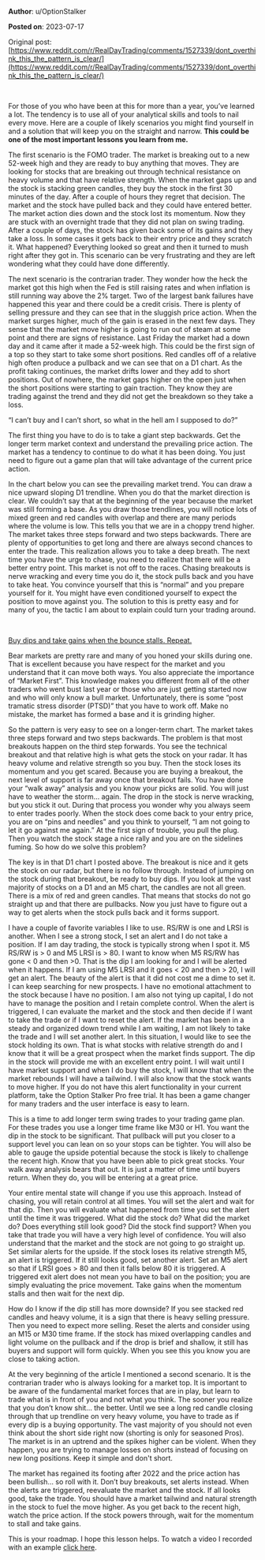 **Author**: u/OptionStalker

**Posted on**: 2023-07-17

Original post: [https://www.reddit.com/r/RealDayTrading/comments/1527339/dont_overthink_this_the_pattern_is_clear/](https://www.reddit.com/r/RealDayTrading/comments/1527339/dont_overthink_this_the_pattern_is_clear/)

&#x200B;

For those of you who have been at this for more than a year, you’ve learned a lot. The tendency is to use all of your analytical skills and tools to nail every move. Here are a couple of likely scenarios you might find yourself in and a solution that will keep you on the straight and narrow. **This could be one of the most important lessons you learn from me.**

The first scenario is the FOMO trader. The market is breaking out to a new 52-week high and they are ready to buy anything that moves. They are looking for stocks that are breaking out through technical resistance on heavy volume and that have relative strength. When the market gaps up and the stock is stacking green candles, they buy the stock in the first 30 minutes of the day. After a couple of hours they regret that decision. The market and the stock have pulled back and they could have entered better. The market action dies down and the stock lost its momentum. Now they are stuck with an overnight trade that they did not plan on swing trading. After a couple of days, the stock has given back some of its gains and they take a loss. In some cases it gets back to their entry price and they scratch it. What happened? Everything looked so great and then it turned to mush right after they got in. This scenario can be very frustrating and they are left wondering what they could have done differently.

The next scenario is the contrarian trader. They wonder how the heck the market got this high when the Fed is still raising rates and when inflation is still running way above the 2% target. Two of the largest bank failures have happened this year and there could be a credit crisis. There is plenty of selling pressure and they can see that in the sluggish price action. When the market surges higher, much of the gain is erased in the next few days. They sense that the market move higher is going to run out of steam at some point and there are signs of resistance. Last Friday the market had a down day and it came after it made a 52-week high. This could be the first sign of a top so they start to take some short positions. Red candles off of a relative high often produce a pullback and we can see that on a D1 chart. As the profit taking continues, the market drifts lower and they add to short positions. Out of nowhere, the market gaps higher on the open just when the short positions were starting to gain traction. They know they are trading against the trend and they did not get the breakdown so they take a loss.

“I can’t buy and I can’t short, so what in the hell am I supposed to do?”

The first thing you have to do is to take a giant step backwards. Get the longer term market context and understand the prevailing price action. The market has a tendency to continue to do what it has been doing. You just need to figure out a game plan that will take advantage of the current price action.

In the chart below you can see the prevailing market trend. You can draw a nice upward sloping D1 trendline. When you do that the market direction is clear. We couldn’t say that at the beginning of the year because the market was still forming a base. As you draw those trendlines, you will notice lots of mixed green and red candles with overlap and there are many periods where the volume is low. This tells you that we are in a choppy trend higher. The market takes three steps forward and two steps backwards. There are plenty of opportunities to get long and there are always second chances to enter the trade. This realization allows you to take a deep breath. The next time you have the urge to chase, you need to realize that there will be a better entry point. This market is not off to the races. Chasing breakouts is nerve wracking and every time you do it, the stock pulls back and you have to take heat. You convince yourself that this is “normal” and you prepare yourself for it. You might have even conditioned yourself to expect the position to move against you. The solution to this is pretty easy and for many of you, the tactic I am about to explain could turn your trading around.

&#x200B;

[Buy dips and take gains when the bounce stalls. Repeat.](<img src="cache/images/1e804eb8e3248f6105e32535c17e740e.png" alt="Reddit Image">)

Bear markets are pretty rare and many of you honed your skills during one. That is excellent because you have respect for the market and you understand that it can move both ways. You also appreciate the importance of “Market First”. This knowledge makes you different from all of the other traders who went bust last year or those who are just getting started now and who will only know a bull market. Unfortunately, there is some “post tramatic stress disorder (PTSD)” that you have to work off. Make no mistake, the market has formed a base and it is grinding higher.

So the pattern is very easy to see on a longer-term chart. The market takes three steps forward and two steps backwards. The problem is that most breakouts happen on the third step forwards. You see the technical breakout and that relative high is what gets the stock on your radar. It has heavy volume and relative strength so you buy. Then the stock loses its momentum and you get scared. Because you are buying a breakout, the next level of support is far away once that breakout fails. You have done your “walk away” analysis and you know your picks are solid. You will just have to weather the storm… again. The drop in the stock is nerve wracking, but you stick it out. During that process you wonder why you always seem to enter trades poorly. When the stock does come back to your entry price, you are on “pins and needles” and you think to yourself, “I am not going to let it go against me again.” At the first sign of trouble, you pull the plug. Then you watch the stock stage a nice rally and you are on the sidelines fuming. So how do we solve this problem?

The key is in that D1 chart I posted above. The breakout is nice and it gets the stock on our radar, but there is no follow through. Instead of jumping on the stock during that breakout, be ready to buy dips. If you look at the vast majority of stocks on a D1 and an M5 chart, the candles are not all green. There is a mix of red and green candles. That means that stocks do not go straight up and that there are pullbacks. Now you just have to figure out a way to get alerts when the stock pulls back and it forms support.

I have a couple of favorite variables I like to use. RS/RW is one and LRSI is another. When I see a strong stock, I set an alert and I do not take a position. If I am day trading, the stock is typically strong when I spot it. M5 RS/RW is > 0 and M5 LRSI is > 80. I want to know when M5 RS/RW has gone < 0 and then >0. That is the dip I am looking for and I will be alerted when it happens. If I am using M5 LRSI and it goes < 20 and then > 20, I will get an alert. The beauty of the alert is that it did not cost me a dime to set it. I can keep searching for new prospects. I have no emotional attachment to the stock because I have no position. I am also not tying up capital, I do not have to manage the position and I retain complete control. When the alert is triggered, I can evaluate the market and the stock and then decide if I want to take the trade or if I want to reset the alert. If the market has been in a steady and organized down trend while I am waiting, I am not likely to take the trade and I will set another alert. In this situation, I would like to see the stock holding its own. That is what stocks with relative strength do and I know that it will be a great prospect when the market finds support. The dip in the stock will provide me with an excellent entry point. I will wait until I have market support and when I do buy the stock, I will know that when the market rebounds I will have a tailwind. I will also know that the stock wants to move higher. If you do not have this alert functionality in your current platform, take the Option Stalker Pro free trial. It has been a game changer for many traders and the user interface is easy to learn.

This is a time to add longer term swing trades to your trading game plan. For these trades you use a longer time frame like M30 or H1. You want the dip in the stock to be significant. That pullback will put you closer to a support level you can lean on so your stops can be tighter. You will also be able to gauge the upside potential because the stock is likely to challenge the recent high. Know that you have been able to pick great stocks. Your walk away analysis bears that out. It is just a matter of time until buyers return. When they do, you will be entering at a great price.

Your entire mental state will change if you use this approach. Instead of chasing, you will retain control at all times. You will set the alert and wait for that dip. Then you will evaluate what happened from time you set the alert until the time it was triggered. What did the stock do? What did the market do? Does everything still look good? Did the stock find support? When you take that trade you will have a very high level of confidence. You will also understand that the market and the stock are not going to go straight up. Set similar alerts for the upside. If the stock loses its relative strength M5, an alert is triggered. If it still looks good, set another alert. Set an M5 alert so that if LRSI goes > 80 and then it falls below 80 it is triggered. A triggered exit alert does not mean you have to bail on the position; you are simply evaluating the price movement. Take gains when the momentum stalls and then wait for the next dip.

How do I know if the dip still has more downside? If you see stacked red candles and heavy volume, it is a sign that there is heavy selling pressure. Then you need to expect more selling. Reset the alerts and consider using an M15 or M30 time frame. If the stock has mixed overlapping candles and light volume on the pullback and if the drop is brief and shallow, it still has buyers and support will form quickly. When you see this you know you are close to taking action.

At the very beginning of the article I mentioned a second scenario. It is the contrarian trader who is always looking for a market top. It is important to be aware of the fundamental market forces that are in play, but learn to trade what is in front of you and not what you think. The sooner you realize that you don’t know shit… the better. Until we see a long red candle closing through that up trendline on very heavy volume, you have to trade as if every dip is a buying opportunity. The vast majority of you should not even think about the short side right now (shorting is only for seasoned Pros). The market is in an uptrend and the spikes higher can be violent. When they happen, you are trying to manage losses on shorts instead of focusing on new long positions. Keep it simple and don't short.

The market has regained its footing after 2022 and the price action has been bullish… so roll with it. Don’t buy breakouts, set alerts instead. When the alerts are triggered, reevaluate the market and the stock. If all looks good, take the trade. You should have a market tailwind and natural strength in the stock to fuel the move higher. As you get back to the recent high, watch the price action. If the stock powers through, wait for the momentum to stall and take gains.

This is your roadmap. I hope this lesson helps. To watch a video I recorded with an example [click here](https://www.youtube.com/watch?v=kcJRfq0bisg).